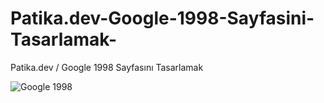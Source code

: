 # Patika.dev-Google-1998-Sayfasini-Tasarlamak-
Patika.dev / Google 1998 Sayfasını Tasarlamak

![Google 1998](https://github.com/tayfunsercansahin/Patika.dev-Google-1998-Sayfasini-Tasarlamak-/assets/82944149/f6b2df54-9141-46a9-8b75-7b06e8d025a5)
